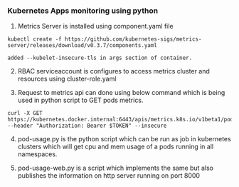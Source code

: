 ### Kubernetes Apps monitoring using python 

1. Metrics Server is installed using component.yaml file
```
kubectl create -f https://github.com/kubernetes-sigs/metrics-server/releases/download/v0.3.7/components.yaml

added --kubelet-insecure-tls in args section of container.

```

2.  RBAC serviceaccount  is configures to access metrics cluster and resources using cluster-role.yaml

3. Request to metrics api can done using below command which is being used in python script to GET pods metrics. 

```
curl -X GET https://kubernetes.docker.internal:6443/apis/metrics.k8s.io/v1beta1/pods --header "Authorization: Bearer $TOKEN" --insecure

```

4. pod-usage.py is the python script which can be run as job in kubernetes clusters which will get cpu and mem usage of a pods running in all namespaces.

5. pod-usage-web.py is a script which implements the same but also publishes the information on  http server running on port 8000

